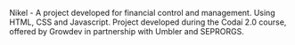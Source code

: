 Nikel - A project developed for financial control and management. Using HTML, CSS and Javascript.
Project developed during the Codaí 2.0 course, offered by Growdev in partnership with Umbler and SEPRORGS.
